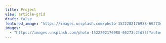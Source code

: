 ```yaml
---
title: Project
view: article-grid
draft: false
featured_image: "https://images.unsplash.com/photo-1522202176988-66273c2fd55f?auto=format&fit=crop&w=1600&q=80"
images:
  - "https://images.unsplash.com/photo-1522202176988-66273c2fd55f?auto=format&fit=crop&w=1600&q=80"
---
```

